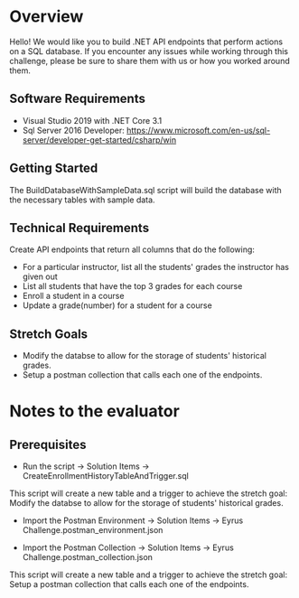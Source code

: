 # Overview 

Hello! We would like you to build .NET API endpoints that perform actions on a SQL database. If you encounter any issues while working through this challenge, please be sure to share them with us or how you worked around them.

## Software Requirements

- Visual Studio 2019 with .NET Core 3.1
- Sql Server 2016 Developer: https://www.microsoft.com/en-us/sql-server/developer-get-started/csharp/win

## Getting Started

The BuildDatabaseWithSampleData.sql script will build the database with the necessary tables with sample data.

## Technical Requirements

Create API endpoints that return all columns that do the following:

* For a particular instructor, list all the students' grades the instructor has given out
* List all students that have the top 3 grades for each course
* Enroll a student in a course
* Update a grade(number) for a student for a course

## Stretch Goals

* Modify the databse to allow for the storage of students' historical grades.
* Setup a postman collection that calls each one of the endpoints.

# Notes to the evaluator 

## Prerequisites
* Run the script -> Solution Items -> CreateEnrollmentHistoryTableAndTrigger.sql

This script will create a new table and a trigger to achieve the stretch goal: Modify the databse to allow for the storage of students' historical grades.

* Import the Postman Environment -> Solution Items -> Eyrus Challenge.postman_environment.json

* Import the Postman Collection -> Solution Items -> Eyrus Challenge.postman_collection.json

This script will create a new table and a trigger to achieve the stretch goal: Setup a postman collection that calls each one of the endpoints.
